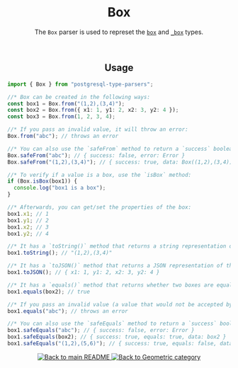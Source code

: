 <h1 align="center">
	Box
</h1>
<p align="center">
  The <code>Box</code> parser is used to represet the <a href="https://www.postgresql.org/docs/current/datatype-geometric.html#id-1.5.7.16.8"><code>box</code></a> and <a href="https://www.postgresql.org/docs/current/datatype-geometric.html#id-1.5.7.16.8"><code>_box</code></a> types.
</p>
<br/>

<!-- Usage -->
<h2 align="center">
	Usage
</h2>

```ts
import { Box } from "postgresql-type-parsers";

//* Box can be created in the following ways:
const box1 = Box.from("(1,2),(3,4)");
const box2 = Box.from({ x1: 1, y1: 2, x2: 3, y2: 4 });
const box3 = Box.from(1, 2, 3, 4);

//* If you pass an invalid value, it will throw an error:
Box.from("abc"); // throws an error

//* You can also use the `safeFrom` method to return a `success` boolean instead of throwing an error:
Box.safeFrom("abc"); // { success: false, error: Error }
Box.safeFrom("(1,2),(3,4)"); // { success: true, data: Box((1,2),(3,4)) }

//* To verify if a value is a box, use the `isBox` method:
if (Box.isBox(box1)) {
  console.log("box1 is a box");
}

//* Afterwards, you can get/set the properties of the box:
box1.x1; // 1
box1.y1; // 2
box1.x2; // 3
box1.y2; // 4

//* It has a `toString()` method that returns a string representation of the box:
box1.toString(); // "(1,2),(3,4)"

//* It has a `toJSON()` method that returns a JSON representation of the box:
box1.toJSON(); // { x1: 1, y1: 2, x2: 3, y2: 4 }

//* It has a `equals()` method that returns whether two boxes are equal:
box1.equals(box2); // true

//* If you pass an invalid value (a value that would not be accepted by the `from` method), it will throw an error:
box1.equals("abc"); // throws an error

//* You can also use the `safeEquals` method to return a `success` boolean instead of throwing an error:
box1.safeEquals("abc"); // { success: false, error: Error }
box1.safeEquals(box2); // { success: true, equals: true, data: box2 }
box1.safeEquals("(1,2),(5,6)"); // { success: true, equals: false, data: Box((1,2),(5,6)) }
```

<p align="center">
  <!-- Back to main README button -->
  <a href="../../README.md">
    <img src="https://img.shields.io/badge/-Back%20to%20main%20README-blue" alt="Back to main README" />
  </a>
  <!-- Back to category button -->
  <a href="./Geometric.md">
    <img src="https://img.shields.io/badge/-Back%20to%20Geometric%20category-blue" alt="Back to Geometric category" />
  </a>
</p>